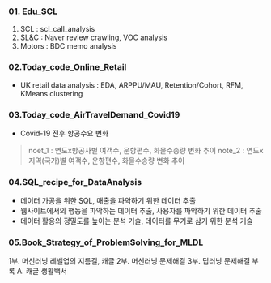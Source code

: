 ### 01. Edu_SCL
1. SCL : scl_call_analysis
2. SL&C : Naver review crawling, VOC analysis
3. Motors : BDC memo analysis

### 02.Today_code_Online_Retail
- UK retail data analysis : EDA, ARPPU/MAU, Retention/Cohort, RFM, KMeans clustering

### 03.Today_code_AirTravelDemand_Covid19
- Covid-19 전후 항공수요 변화
> noet_1 : 연도x항공사별 여객수, 운항편수, 화물수송량 변화 추이
> note_2 : 연도x지역(국가)별 여객수, 운항편수, 화물수송량 변화 추이

### 04.SQL_recipe_for_DataAnalysis
- 데이터 가공을 위한 SQL, 매출을 파악하기 위한 데이터 추출
- 웹사이트에서의 행동을 파악하는 데이터 추출, 사용자를 파악하기 위한 데이터 추출
- 데이터 활용의 정밀도를 높이는 분석 기술, 데이터를 무기로 삼기 위한 분석 기술

### 05.Book_Strategy_of_ProblemSolving_for_MLDL
1부. 머신러닝 레벨업의 지름길, 캐글
2부. 머신러닝 문제해결
3부. 딥러닝 문제해결
부록 A. 캐글 생활백서

